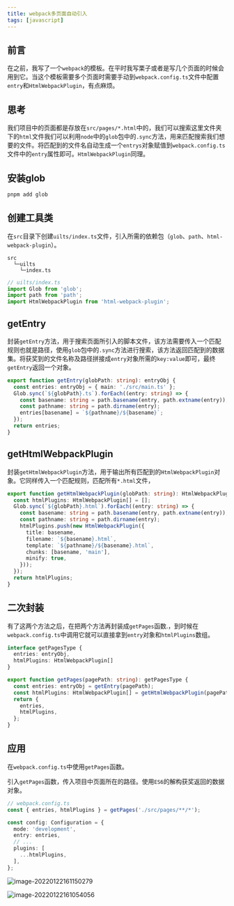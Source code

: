 ```yaml
---
title: webpack多页面自动引入
tags: [javascript]
---
```


## 前言

在之前，我写了一个`webpack`的模板。在平时我写栗子或者是写几个页面的时候会用到它。当这个模板需要多个页面时需要手动到`webpack.config.ts`文件中配置`entry`和`HtmlWebpackPlugin`，有点麻烦。

## 思考

我们项目中的页面都是存放在`src/pages/*.html`中的，我们可以搜索这里文件夹下的`html`文件我们可以利用`node`中的`glob`包中的`.sync`方法，用来匹配搜索我们想要的文件。将匹配到的文件名自动生成一个`entrys`对象赋值到`webpack.config.ts`文件中的`entry`属性即可。`HtmlWebpackPlugin`同理。

## 安装glob

```bash
pnpm add glob
```

## 创建工具类

在`src`目录下创建`uilts/index.ts`文件，引入所需的依赖包（`glob`、`path`、`html-webpack-plugin`）。

```
src
  └─uilts
  	└─index.ts
```

```typescript
// uilts/index.ts
import Glob from 'glob';
import path from 'path';
import HtmlWebpackPlugin from 'html-webpack-plugin';
```

## getEntry

封装`getEntry`方法，用于搜索页面所引入的脚本文件，该方法需要传入一个匹配规则也就是路径，使用`glob`包中的`.sync`方法进行搜索，该方法返回匹配到的数据集。将获奖到的文件名称及路径拼接成`entry`对象所需的`key:value`即可，最终`getEntry`返回一个对象。

```typescript
export function getEntry(globPath: string): entryObj {
  const entries: entryObj = { main: './src/main.ts' };
  Glob.sync(`${globPath}.ts`).forEach((entry: string) => {
    const basename: string = path.basename(entry, path.extname(entry));
    const pathname: string = path.dirname(entry);
    entries[basename] = `${pathname}/${basename}`;
  });
  return entries;
}
```

## getHtmlWebpackPlugin

封装`getHtmlWebpackPlugin`方法，用于输出所有匹配到的`HtmlWebpackPlugin`对象。它同样传入一个匹配规则，匹配所有`*.html`文件，

```typescript
export function getHtmlWebpackPlugin(globPath: string): HtmlWebpackPlugin[] {
  const htmlPlugins: HtmlWebpackPlugin[] = [];
  Glob.sync(`${globPath}.html`).forEach((entry: string) => {
    const basename: string = path.basename(entry, path.extname(entry));
    const pathname: string = path.dirname(entry);
    htmlPlugins.push(new HtmlWebpackPlugin({
      title: basename,
      filename: `${basename}.html`,
      template: `${pathname}/${basename}.html`,
      chunks: [basename, 'main'],
      minify: true,
    }));
  });
  return htmlPlugins;
}
```

## 二次封装

有了这两个方法之后，在把两个方法再封装成`getPages`函数.，到时候在`webpack.config.ts`中调用它就可以直接拿到`entry`对象和`htmlPlugins`数组。

```typescript
interface getPagesType {
  entries: entryObj,
  htmlPlugins: HtmlWebpackPlugin[]
}

export function getPages(pagePath: string): getPagesType {
  const entries: entryObj = getEntry(pagePath);
  const htmlPlugins: HtmlWebpackPlugin[] = getHtmlWebpackPlugin(pagePath);
  return {
    entries,
    htmlPlugins,
  };
}
```

## 应用

在`webpack.config.ts`中使用`getPages`函数。

 引入`getPages`函数，传入项目中页面所在的路径。使用`ES6`的解构获奖返回的数据对象。

```typescript
// webpack.config.ts
const { entries, htmlPlugins } = getPages('./src/pages/**/*');

const config: Configuration = {
  mode: 'development',
  entry: entries,
  // ...
  plugins: [
    ...htmlPlugins,
  ],
};
```

![image-20220122161150279](https://raw.githubusercontent.com/QC2168/note-img/main/202201221612253.png)

![image-20220122161054056](https://raw.githubusercontent.com/QC2168/note-img/main/202201221610125.png)
